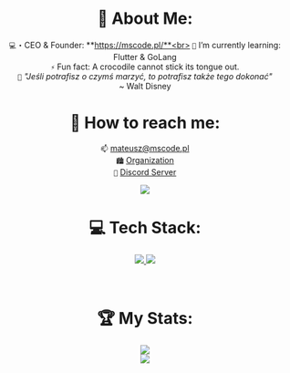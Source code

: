 <div align="center">

# 📝 About Me:
`💻`・CEO & Founder: **https://mscode.pl/**<br>
`🌱` I’m currently learning: Flutter & GoLang<br>
`⚡` Fun fact: A crocodile cannot stick its tongue out. <br>
`📖` *"Jeśli potrafisz o czymś marzyć, to potrafisz także tego dokonać"*<br>
  ~ Walt Disney
  

# 📨 How to reach me:<br>
`📫` [mateusz@mscode.pl](mailto:mateusz@mscode.pl)<br>
`🏙️` [Organization](https://github.com/mscode-pl)<br>
`📱` [Discord Server](https://discord.gg/mscode)<br>

[<img src="https://discord-readme-badge.vercel.app/api?id=433503150012629005" />](https://discord.com/users/433503150012629005)
# 💻 Tech Stack:
  <a href="https://msikorski.me/">
    <img src="https://skillicons.dev/icons?i=html,css,js,ts,go,py,lua,php,express,nestjs,nextjs,react,laravel,vite" />
    <img src="https://skillicons.dev/icons?i=tailwind,flutter,nodejs,mysql,mongodb,postgres,redis,rabbitmq" />
  </a>
<br>
<br>
<br>

# 🏆 My Stats:
[![](https://streak-stats.demolab.com?user=mscodepl&theme=transparent&hide_border=true)](https://mscode.pl)<br>
[![](https://visitcount.itsvg.in/api?id=mscodepl&label=Profile%20Views&color=1&icon=0&pretty=true)](https://mscode.pl)<br>

</div>

